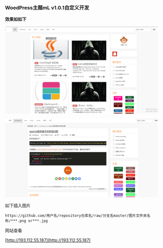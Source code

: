 ### WoedPress主题mL v1.0.1自定义开发

**效果如如下**

![image](https://github.com/916812579/wordpressDev/raw/master/v1.0.0-1.png)

![image](https://github.com/916812579/wordpressDev/raw/master/v1.0.0-2.png)


如下插入图片

```
https://github.com/用户名/repository仓库名/raw/分支名master/图片文件夹名称/***.png or***.jpg
```

网站查看

[http://193.112.55.187](http://193.112.55.187)



